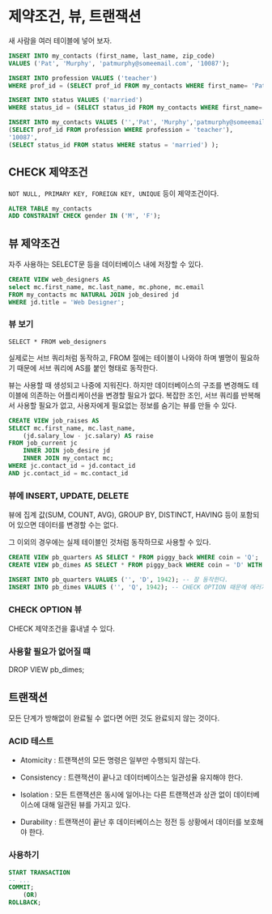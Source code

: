 # 제약조건, 뷰, 트랜잭션

새 사람을 여러 테이블에 넣어 보자.

```sql (EXPECTED)
INSERT INTO my_contacts (first_name, last_name, zip_code)
VALUES ('Pat', 'Murphy', 'patmurphy@someemail.com', '10087');

INSERT INTO profession VALUES ('teacher')
WHERE prof_id = (SELECT prof_id FROM my_contacts WHERE first_name= 'Pat' AND last_name = 'Murphy');

INSERT INTO status VALUES ('married')
WHERE status_id = (SELECT status_id FROM my_contacts WHERE first_name= 'Pat' AND last_name = 'Murphy');
```

```sql (REAL)
INSERT INTO my_contacts VALUES ('','Pat', 'Murphy','patmurphy@someemail.com','X',1978-04-15,
(SELECT prof_id FROM profession WHERE profession = 'teacher'),
'10087',
(SELECT status_id FROM status WHERE status = 'married') );
```

## CHECK 제약조건

`NOT NULL, PRIMARY KEY, FOREIGN KEY, UNIQUE` 등이 제약조건이다.

```SQL
ALTER TABLE my_contacts
ADD CONSTRAINT CHECK gender IN ('M', 'F');
```

## 뷰 제약조건

자주 사용하는 SELECT문 등을 데이터베이스 내에 저장할 수 있다.

```sql
CREATE VIEW web_designers AS
select mc.first_name, mc.last_name, mc.phone, mc.email
FROM my_contacts mc NATURAL JOIN job_desired jd
WHERE jd.title = 'Web Designer';
```

### 뷰 보기

`SELECT * FROM web_designers`

실제로는 서브 쿼리처럼 동작하고, FROM 절에는 테이블이 나와야 하며 별명이 필요하기 때문에 서브 쿼리에 AS를 붙인 형태로 동작한다.

뷰는 사용할 때 생성되고 나중에 지워진다. 하지만 데이터베이스의 구조를 변경해도 테이블에 의존하는 어플리케이션을 변경할 필요가 없다.
복잡한 조인, 서브 쿼리를 반복해서 사용할 필요가 없고, 사용자에게 필요없는 정보를 숨기는 뷰를 만들 수 있다.

```sql
CREATE VIEW job_raises AS
SELECT mc.first_name, mc.last_name,
    (jd.salary_low - jc.salary) AS raise
FROM job_current jc
    INNER JOIN job_desire jd
    INNER JOIN my_contact mc;
WHERE jc.contact_id = jd.contact_id
AND jc.contact_id = mc.contact_id
```

### 뷰에 INSERT, UPDATE, DELETE

뷰에 집계 값(SUM, COUNT, AVG), GROUP BY, DISTINCT, HAVING 등이 포함되어 있으면 데이터를 변경할 수는 없다.

그 이외의 경우에는 실제 테이블인 것처럼 동작하므로 사용할 수 있다.

```sql
CREATE VIEW pb_quarters AS SELECT * FROM piggy_back WHERE coin = 'Q';
CREATE VIEW pb_dimes AS SELECT * FROM piggy_back WHERE coin = 'D' WITH CHECK OPTION;

INSERT INTO pb_quarters VALUES ('', 'D', 1942); -- 잘 동작한다.
INSERT INTO pb_dimes VALUES ('', 'Q', 1942); -- CHECK OPTION 때문에 에러가 발생한다.
```

### CHECK OPTION 뷰

CHECK 제약조건을 흉내낼 수 있다.

### 사용할 필요가 없어질 떄

DROP VIEW pb_dimes;

## 트랜잭션

모든 단계가 방해없이 완료될 수 없다면 어떤 것도 완료되지 않는 것이다.

### ACID 테스트

* Atomicity : 트랜잭션의 모든 명령은 일부만 수행되지 않는다.

* Consistency : 트랜잭션이 끝나고 데이터베이스는 일관성율 유지해야 한다.

* Isolation : 모든 트랜잭션은 동시에 일어나는 다른 트랜잭션과 상관 없이 데이터베이스에 대해 일관된 뷰를 가지고 있다.

* Durability : 트랜잭션이 끝난 후 데이터베이스는 정전 등 상황에서 데이터를 보호해야 한다.

### 사용하기

```SQL
START TRANSACTION
-- ...
COMMIT;
    (OR)
ROLLBACK;
```
